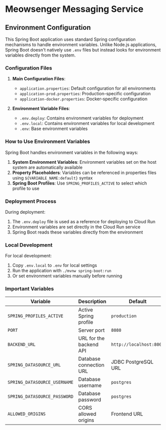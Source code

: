 # Meowsenger Messaging Service

## Environment Configuration

This Spring Boot application uses standard Spring configuration mechanisms to handle environment variables. Unlike Node.js applications, Spring Boot doesn't natively use `.env` files but instead looks for environment variables directly from the system.

### Configuration Files

1. **Main Configuration Files**:

   - `application.properties`: Default configuration for all environments
   - `application-prod.properties`: Production-specific configuration
   - `application-docker.properties`: Docker-specific configuration

2. **Environment Variable Files**:
   - `.env.deploy`: Contains environment variables for deployment
   - `.env.local`: Contains environment variables for local development
   - `.env`: Base environment variables

### How to Use Environment Variables

Spring Boot handles environment variables in the following ways:

1. **System Environment Variables**: Environment variables set on the host system are automatically available
2. **Property Placeholders**: Variables can be referenced in properties files using `${VARIABLE_NAME:default}` syntax
3. **Spring Boot Profiles**: Use `SPRING_PROFILES_ACTIVE` to select which profile to use

### Deployment Process

During deployment:

1. The `.env.deploy` file is used as a reference for deploying to Cloud Run
2. Environment variables are set directly in the Cloud Run service
3. Spring Boot reads these variables directly from the environment

### Local Development

For local development:

1. Copy `.env.local` to `.env` for local settings
2. Run the application with `./mvnw spring-boot:run`
3. Or set environment variables manually before running

### Important Variables

| Variable                     | Description             | Default                 |
| ---------------------------- | ----------------------- | ----------------------- |
| `SPRING_PROFILES_ACTIVE`     | Active Spring profile   | `production`            |
| `PORT`                       | Server port             | `8080`                  |
| `BACKEND_URL`                | URL for the backend API | `http://localhost:8000` |
| `SPRING_DATASOURCE_URL`      | Database connection URL | JDBC PostgreSQL URL     |
| `SPRING_DATASOURCE_USERNAME` | Database username       | `postgres`              |
| `SPRING_DATASOURCE_PASSWORD` | Database password       | `postgres`              |
| `ALLOWED_ORIGINS`            | CORS allowed origins    | Frontend URL            |
